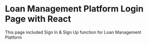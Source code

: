 # Loan Management Platform Login Page with React

This page included Sign In & Sign Up function for Loan Management Platform
